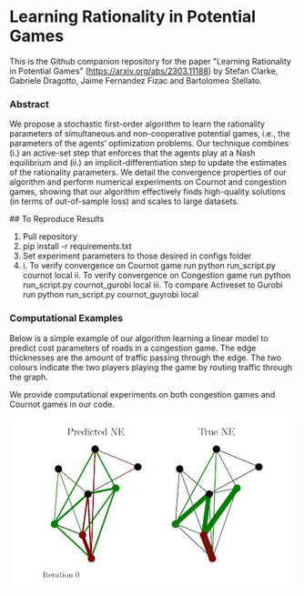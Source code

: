 # Learning Rationality in Potential Games

This is the Github companion repository for the paper "Learning Rationality in Potential Games" (https://arxiv.org/abs/2303.11188) by Stefan Clarke, Gabriele Dragotto, Jaime Fernandez Fizac and Bartolomeo Stellato.

### Abstract
We propose a stochastic first-order algorithm to learn the rationality parameters of
simultaneous and non-cooperative potential games, i.e., the parameters of the agents’
optimization problems. Our technique combines (i.) an active-set step that enforces
that the agents play at a Nash equilibrium and (ii.) an implicit-differentiation step to
update the estimates of the rationality parameters. We detail the convergence properties of our algorithm and perform numerical experiments on Cournot and congestion
games, showing that our algorithm effectively finds high-quality solutions (in terms of
out-of-sample loss) and scales to large datasets.

## To Reproduce Results
1. Pull repository
2. pip install -r requirements.txt
3. Set experiment parameters to those desired in configs folder
4. i. To verify convergence on Cournot game run python run_script.py cournot local
   ii. To verify convergence on Congestion game run python run_script.py cournot_gurobi local
   iii. To compare Activeset to Gurobi run python run_script.py cournot_guyrobi local

### Computational Examples
Below is a simple example of our algorithm learning a linear model to predict cost parameters of roads in a congestion game. The edge thicknesses are the 
amount of traffic passing through the edge. The two colours indicate the two players playing the game by routing traffic through the graph.

We provide computational experiments on both congestion games and Cournot games in our code.

![size=0.5](https://github.com/stellatogrp/learning_rationality_in_potential_games/blob/master/animations/anmimation.gif)
